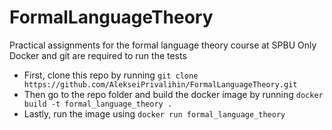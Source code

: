 # FormalLanguageTheory
Practical assignments for the formal language theory course at SPBU
Only Docker and git are required to run the tests
 - First, clone this repo by running
   `git clone https://github.com/AlekseiPrivalihin/FormalLanguageTheory.git`
 - Then go to the repo folder and build the docker image by running
   `docker build -t formal_language_theory .`
 - Lastly, run the image using
   `docker run formal_language_theory`